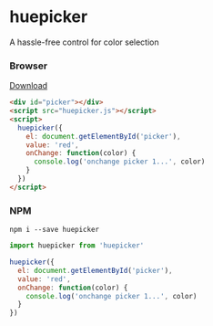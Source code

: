 # huepicker

A hassle-free control for color selection

### Browser

[Download](https://github.com/rwhitmire/huepicker/releases/download/0.0.1/huepicker.zip)

``` html
<div id="picker"></div>
<script src="huepicker.js"></script>
<script>
  huepicker({
    el: document.getElementById('picker'),
    value: 'red',
    onChange: function(color) {
      console.log('onchange picker 1...', color)
    }
  })
</script>
```

### NPM

```
npm i --save huepicker
```

``` js
import huepicker from 'huepicker'

huepicker({
  el: document.getElementById('picker'),
  value: 'red',
  onChange: function(color) {
    console.log('onchange picker 1...', color)
  }
})
```
